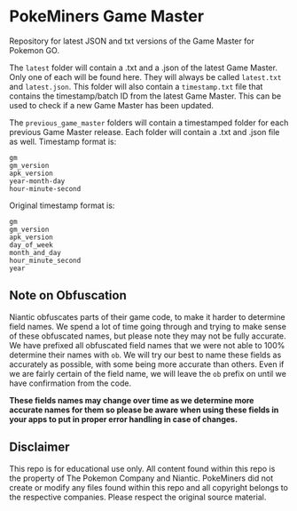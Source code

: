 # PokeMiners Game Master
Repository for latest JSON and txt versions of the Game Master for Pokemon GO.

The `latest` folder will contain a .txt and a .json of the latest Game Master. Only one of each will be found here. They will always be called `latest.txt` and `latest.json`. This folder will also contain a `timestamp.txt` file that contains the timestamp/batch ID from the latest Game Master. This can be used to check if a new Game Master has been updated.

The `previous_game_master` folders will contain a timestamped folder for each previous Game Master release. Each folder will contain a .txt and .json file as well. Timestamp format is:

`gm`  
`gm_version`  
`apk_version`  
`year-month-day`  
`hour-minute-second`  

Original timestamp format is:

`gm`  
`gm_version`  
`apk_version`  
`day_of_week`  
`month_and_day`  
`hour_minute_second`  
`year`

## Note on Obfuscation
Niantic obfuscates parts of their game code, to make it harder to determine field names. We spend a lot of time going through and trying to make sense of these obfuscated names, but please note they may not be fully accurate. We have prefixed all obfuscated field names that we were not able to 100% determine their names with `ob`. We will try our best to name these fields as accurately as possible, with some being more accurate than others. Even if we are fairly certain of the field name, we will leave the `ob` prefix on until we have confirmation from the code. 

**These fields names may change over time as we determine more accurate names for them so please be aware when using these fields in your apps to put in proper error handling in case of changes.**

## Disclaimer
This repo is for educational use only. All content found within this repo is the property of The Pokemon Company and Niantic. PokeMiners did not create or modify any files found within this repo and all copyright belongs to the respective companies. Please respect the original source material.
